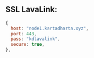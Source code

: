 ## SSL LavaLink:

```javascript
{
  host: "node1.kartadharta.xyz",
  port: 443,
  pass: "kdlavalink",
  secure: true,
},
```
